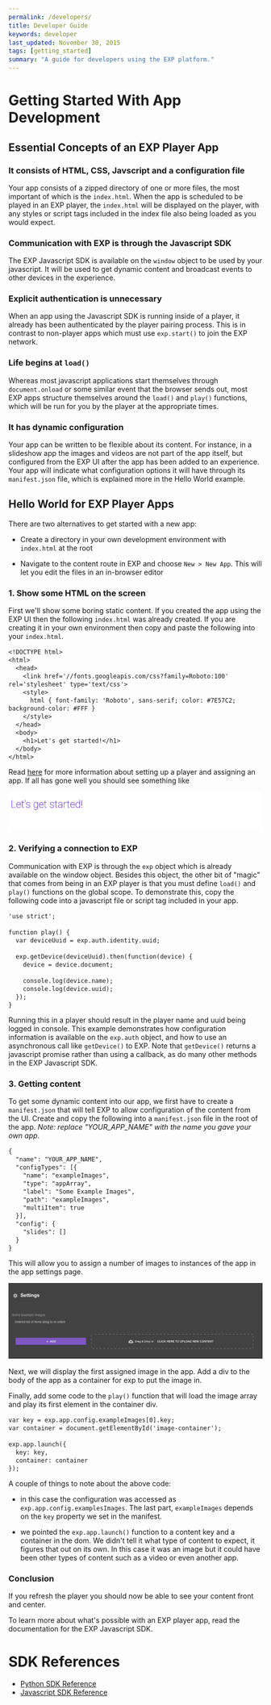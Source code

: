 ```yaml
---
permalink: /developers/
title: Developer Guide
keywords: developer
last_updated: November 30, 2015
tags: [getting_started]
summary: "A guide for developers using the EXP platform."
---
```


# Getting Started With App Development

## Essential Concepts of an EXP Player App

### It consists of HTML, CSS, Javscript and a configuration file
Your app consists of a zipped directory of one or more files, the most important of which is the `index.html`.
When the app is scheduled to be played in an EXP player, the `index.html` will be displayed on the player, with any
styles or script tags included in the index file also being loaded as you would expect.

### Communication with EXP is through the Javascript SDK
The EXP Javascript SDK is available on the `window` object to be used by your javascript. It will be used to get
dynamic content and broadcast events to other devices in the experience.

### Explicit authentication is unnecessary
When an app using the Javascript SDK is running inside of a player, it already has been authenticated by the player
pairing process. This is in contrast to non-player apps which must use `exp.start()` to join the EXP network.

### Life begins at `load()`
Whereas most javascript applications start themselves through `document.onload` or some similar event that the browser
sends out, most EXP apps structure themselves around the `load()` and `play()` functions, which will be run for
you by the player at the appropriate times.

### It has dynamic configuration
Your app can be written to be flexible about its content. For instance, in a slideshow app the images and videos are not
part of the app itself, but configured from the EXP UI after the app has been added to an experience. Your app will
indicate what configuration options it will have through its `manifest.json` file, which is explained more in the
Hello World example.


## Hello World for EXP Player Apps
There are two alternatives to get started with a new app:

* Create a directory in your own development environment with `index.html` at the root

* Navigate to the content route in EXP and choose `New > New App`. This will let you edit the files in an in-browser editor

### 1. Show some HTML on the screen
First we'll show some boring static content. If you created the app using the EXP UI then the following `index.html` was already created.
If you are creating it in your own environment then copy and paste the following into your `index.html`.

    <!DOCTYPE html>
    <html>
      <head>
        <link href='//fonts.googleapis.com/css?family=Roboto:100' rel='stylesheet' type='text/css'>
        <style>
          html { font-family: 'Roboto', sans-serif; color: #7E57C2; background-color: #FFF }
        </style>
      </head>
      <body>
        <h1>Let's get started!</h1>
      </body>
    </html>

Read [here]() for more information about setting up a player and assigning an app. If all has gone well you should see something like

![index.html](/common_images/developers/letsgetstarted.png)

### 2. Verifying a connection to EXP
Communication with EXP is through the `exp` object which is already available on the window object. Besides this object,
the other bit of "magic" that comes from being in an EXP player is that you must define `load()` and `play()` functions
on the global scope. To demonstrate this, copy the following code into a javascript file or script tag included in your app.

    'use strict';

    function play() {
      var deviceUuid = exp.auth.identity.uuid;

      exp.getDevice(deviceUuid).then(function(device) {
        device = device.document;

        console.log(device.name);
        console.log(device.uuid);
      });
    }

Running this in a player should result in the player name and uuid being logged in console. This example demonstrates how
configuration information is available on the `exp.auth` object, and how to use an asynchronous call like `getDevice()` to
EXP. Note that `getDevice()` returns a javascript promise rather than using a callback, as do many other methods in the EXP Javascript SDK. 

### 3. Getting content
To get some dynamic content into our app, we first have to create a `manifest.json` that will tell EXP to allow
configuration of the content from the UI. Create and copy the following into a `manifest.json` file in the root of
the app. *Note: replace "YOUR_APP_NAME" with the name you gave your own app*.

    {
      "name": "YOUR_APP_NAME",
      "configTypes": [{
        "name": "exampleImages",
        "type": "appArray",
        "label": "Some Example Images",
        "path": "exampleImages",
        "multiItem": true
      }],
      "config": {
        "slides": []
      }
    }

This will allow you to assign a number of images to instances of the app in the app settings page.

![app configuration](/common_images/developers/appconfiguration.png)

Next, we will display the first assigned image in the app. Add a div to the body of the app as a container for
exp to put the image in.

Finally, add some code to the `play()` function that will load the image array and play its first element in the
container div.

    var key = exp.app.config.exampleImages[0].key;
    var container = document.getElementById('image-container');

    exp.app.launch({
      key: key,
      container: container
    });

A couple of things to note about the above code:

* in this case the configuration was accessed as `exp.app.config.examplesImages`. The last part, `exampleImages` depends
    on the `key` property we set in the manifest.

* we pointed the `exp.app.launch()` function to a content key and a container in the dom. We didn't tell it what
    type of content to expect, it figures that out on its own. In this case it was an image but it could have been other
    types of content such as a video or even another app.

### Conclusion
If you refresh the player you should now be able to see your content front and center.

To learn more about what's possible with an EXP player app, read the documentation for the EXP Javascript SDK.

# SDK References

- [Python SDK Reference](../python_sdk_reference-1.0.0)
- [Javascript SDK Reference](../javascript_sdk_reference-1.0.0)


